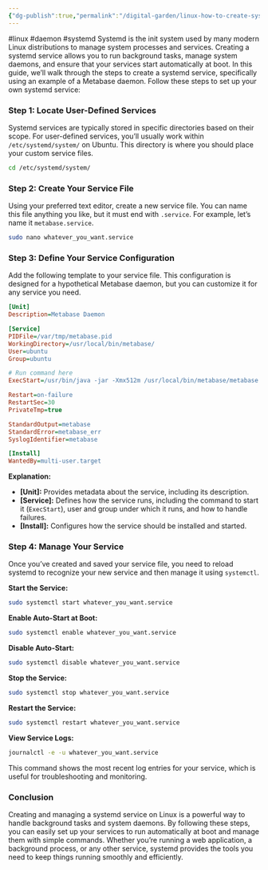 ```yaml
---
{"dg-publish":true,"permalink":"/digital-garden/linux-how-to-create-systemd-systemdaemon-background-linux/","noteIcon":""}
---
```


#linux #daemon #systemd 
Systemd is the init system used by many modern Linux distributions to manage system processes and services. Creating a systemd service allows you to run background tasks, manage system daemons, and ensure that your services start automatically at boot. In this guide, we’ll walk through the steps to create a systemd service, specifically using an example of a Metabase daemon. Follow these steps to set up your own systemd service:

### **Step 1: Locate User-Defined Services**

Systemd services are typically stored in specific directories based on their scope. For user-defined services, you’ll usually work within `/etc/systemd/system/` on Ubuntu. This directory is where you should place your custom service files.

```bash
cd /etc/systemd/system/
```

### **Step 2: Create Your Service File**

Using your preferred text editor, create a new service file. You can name this file anything you like, but it must end with `.service`. For example, let’s name it `metabase.service`.

```bash
sudo nano whatever_you_want.service
```

### **Step 3: Define Your Service Configuration**

Add the following template to your service file. This configuration is designed for a hypothetical Metabase daemon, but you can customize it for any service you need.

```ini
[Unit]
Description=Metabase Daemon

[Service]
PIDFile=/var/tmp/metabase.pid
WorkingDirectory=/usr/local/bin/metabase/
User=ubuntu
Group=ubuntu

# Run command here
ExecStart=/usr/bin/java -jar -Xmx512m /usr/local/bin/metabase/metabase.jar

Restart=on-failure
RestartSec=30
PrivateTmp=true

StandardOutput=metabase
StandardError=metabase_err
SyslogIdentifier=metabase

[Install]
WantedBy=multi-user.target
```

**Explanation:**
- **[Unit]:** Provides metadata about the service, including its description.
- **[Service]:** Defines how the service runs, including the command to start it (`ExecStart`), user and group under which it runs, and how to handle failures.
- **[Install]:** Configures how the service should be installed and started.

### **Step 4: Manage Your Service**

Once you’ve created and saved your service file, you need to reload systemd to recognize your new service and then manage it using `systemctl`.

**Start the Service:**
```bash
sudo systemctl start whatever_you_want.service
```

**Enable Auto-Start at Boot:**
```bash
sudo systemctl enable whatever_you_want.service
```

**Disable Auto-Start:**
```bash
sudo systemctl disable whatever_you_want.service
```

**Stop the Service:**
```bash
sudo systemctl stop whatever_you_want.service
```

**Restart the Service:**
```bash
sudo systemctl restart whatever_you_want.service
```

**View Service Logs:**
```bash
journalctl -e -u whatever_you_want.service
```

This command shows the most recent log entries for your service, which is useful for troubleshooting and monitoring.

### **Conclusion**

Creating and managing a systemd service on Linux is a powerful way to handle background tasks and system daemons. By following these steps, you can easily set up your services to run automatically at boot and manage them with simple commands. Whether you’re running a web application, a background process, or any other service, systemd provides the tools you need to keep things running smoothly and efficiently.